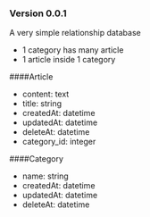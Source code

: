 ### Version 0.0.1

A very simple relationship database
- 1 category has many article 
- 1 article inside 1 category 

####Article
- content: text
- title: string
- createdAt: datetime
- updatedAt: datetime
- deleteAt: datetime
- category_id: integer

####Category
- name: string
- createdAt: datetime
- updatedAt: datetime
- deleteAt: datetime
